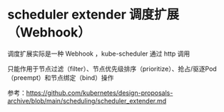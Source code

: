 # scheduler extender 调度扩展 （Webhook）

调度扩展实际是一种 Webhook ，kube-scheduler 通过 http 调用

只能作用于节点过滤（filter）、节点优先级排序（prioritize）、抢占/驱逐Pod（preempt）和节点绑定（bind）操作

参考：https://github.com/kubernetes/design-proposals-archive/blob/main/scheduling/scheduler_extender.md
